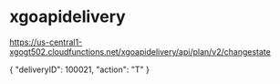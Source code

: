 # xgoapidelivery

https://us-central1-xgogt502.cloudfunctions.net/xgoapidelivery/api/plan/v2/changestate


{
    "deliveryID": 100021,
    "action": "T"
}
